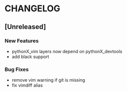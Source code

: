 # CHANGELOG


## [Unreleased]

### New Features
- pythonX_vim layers now depend on pythonX_devtools
- add black support


### Bug Fixes
- remove vim warning if git is missing
- fix vimdiff alias





